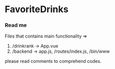 # FavoriteDrinks

### Read me

Files that contains main functionality =>

1. /drinkrank -> App.vue
2. /backend -> app.js, /routes/index.js, /bin/www

please read comments to comprehend codes.

